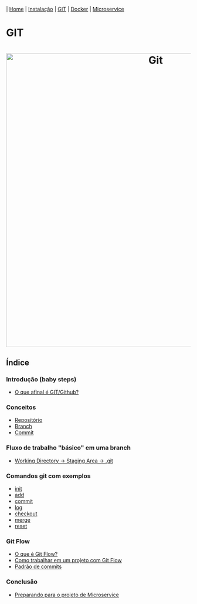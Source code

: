 | [Home](/handson_microservice) | [Instalação](/handson_microservice/instalacao) | [GIT](/handson_microservice/git) | [Docker](/handson_microservice/docker) | [Microservice](/handson_microservice/microservice)

# GIT

<h1 align="center">
  <img src="https://user-images.githubusercontent.com/18057391/90987315-69086380-e560-11ea-9b19-347f200d134d.png" alt="Git" width="800px" />
</h1>

## Índice

### Introdução (baby steps)

- [O que afinal é GIT/Github?](/git/introducao/o-que-afinal-e-git-github.md)

### Conceitos

- [Repositório](/git/conceitos/repositorio.md)
- [Branch](/git/conceitos/branch.md)
- [Commit](/git/conceitos/commit.md)

### Fluxo de trabalho "básico" em uma branch

- [Working Directory -> Staging Area -> .git](/git/fluxo-de-trabalho-basico-em-uma-branch/working-directory-staging-area-git.md)

### Comandos git com exemplos

- [init](/git/comandos-git-com-exemplos/init.md)
- [add](/git/comandos-git-com-exemplos/add.md)
- [commit](/git/comandos-git-com-exemplos/commit.md)
- [log](/git/comandos-git-com-exemplos/log.md)
- [checkout](/git/comandos-git-com-exemplos/checkout.md)
- [merge](/git/comandos-git-com-exemplos/merge.md)
- [reset](/git/comandos-git-com-exemplos/reset.md)


### Git Flow

- [O que é Git Flow?](/git/gitflow/o-que-e-git-flow.md)
- [Como trabalhar em um projeto com Git Flow](/git/gitflow/como-trabalhar-em-um-projeto-com-git-flow.md)
- [Padrão de commits](/git/gitflow/padrao-de-commits.md)

### Conclusão 

- [Preparando para o projeto de Microservice](/git/conclusao/preparando-para-o-projeto-de-microservice.md)